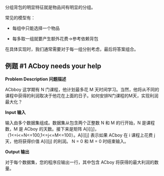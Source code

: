 分组背包的明显特征就是物品间有明显的分组。

常见的模型有：

- 每组中只能选择一个物品

- 每多取一组就要产生额外花费→参考依赖背包



在具体实现时，我们通常需要对于每一组分别考虑，最后将答案组合。

## 例题 #1 ACboy needs your help

**Problem Description 问题描述**

ACbboy 这学期有 N 门课程，他计划最多花 M 天时间学习。当然，他将从不同的课程中获得的利润取决于他花在上面的日子。如何安排N门课程的M天，实现利润最大化？

**Input 输入**

输入由多个数据集组成。数据集从包含两个正整数 N 和 M 的行开始，N 是课程数，M 是 ACboy 的天数。接下来是矩阵 A[i][j]，（1<=i<=N<=100,1<=j<=M<=100）。A[i][j] 表示如果 ACboy 在 i 课程上花费 j 天，他将获得价值 A[i][j] 的利润。
N = 0 和 M = 0 时结束输入。

**Output 输出**

对于每个数据集，您的程序应输出一行，其中包含 ACboy 将获得的最大利润的数量。

